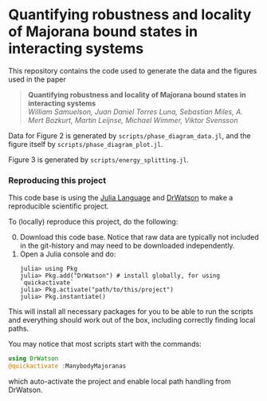 # Quantifying robustness and locality of Majorana bound states in interacting systems
This repository contains the code used to generate the data and the figures used in the paper
> **Quantifying robustness and locality of Majorana bound states in interacting systems** \
> *William Samuelson, Juan Daniel Torres Luna, Sebastian Miles, A. Mert Bozkurt, Martin Leijnse, Michael Wimmer, Viktor Svensson*

Data for Figure 2 is generated by `scripts/phase_diagram_data.jl`, and the figure itself by `scripts/phase_diagram_plot.jl`.

Figure 3 is generated by `scripts/energy_splitting.jl`.

### Reproducing this project
This code base is using the [Julia Language](https://julialang.org/) and
[DrWatson](https://juliadynamics.github.io/DrWatson.jl/stable/)
to make a reproducible scientific project.

To (locally) reproduce this project, do the following:

0. Download this code base. Notice that raw data are typically not included in the
   git-history and may need to be downloaded independently.
1. Open a Julia console and do:
   ```
   julia> using Pkg
   julia> Pkg.add("DrWatson") # install globally, for using `quickactivate`
   julia> Pkg.activate("path/to/this/project")
   julia> Pkg.instantiate()
   ```

This will install all necessary packages for you to be able to run the scripts and
everything should work out of the box, including correctly finding local paths.

You may notice that most scripts start with the commands:
```julia
using DrWatson
@quickactivate :ManybodyMajoranas
```
which auto-activate the project and enable local path handling from DrWatson.
